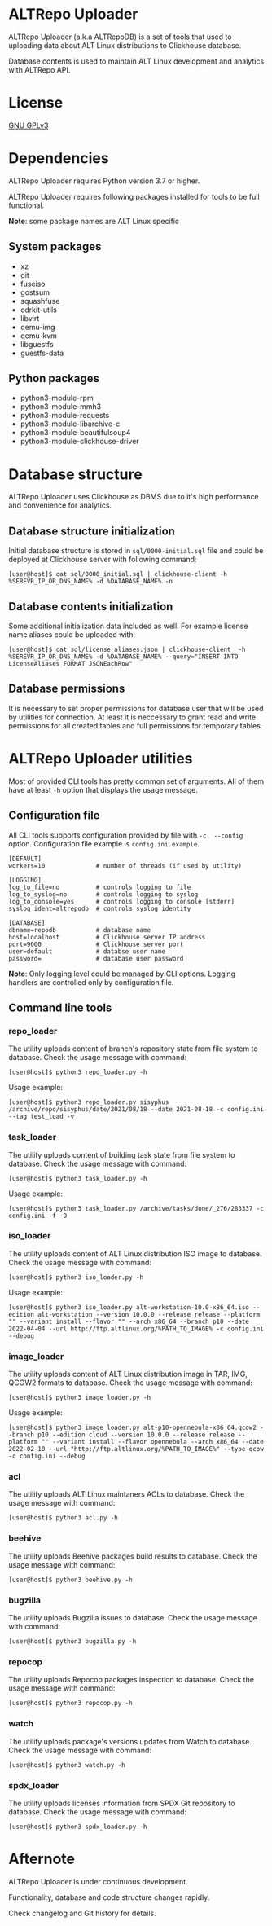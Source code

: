 # ALTRepo Uploader

ALTRepo Uploader (a.k.a ALTRepoDB) is a set of tools that used to uploading data about ALT Linux distributions to Clickhouse database.

Database contents is used to maintain ALT Linux development and analytics with ALTRepo API.

# License

[GNU GPLv3](https://www.gnu.org/licenses/gpl-3.0-standalone.html)

# Dependencies

ALTRepo Uploader requires Python version 3.7 or higher.

ALTRepo Uploader requires following packages installed for tools to be full functional.

**Note**: some package names are ALT Linux specific

## System packages
- xz
- git
- fuseiso
- gostsum
- squashfuse
- cdrkit-utils
- libvirt
- qemu-img
- qemu-kvm
- libguestfs
- guestfs-data

## Python packages
- python3-module-rpm
- python3-module-mmh3
- python3-module-requests
- python3-module-libarchive-c
- python3-module-beautifulsoup4
- python3-module-clickhouse-driver

# Database structure

ALTRepo Uploader uses Clickhouse as DBMS due to it's high performance and convenience for analytics.

## Database structure initialization

Initial database structure is stored in `sql/0000-initial.sql` file and could be deployed at Clickhouse server with following command:

    [user@host]$ cat sql/0000_initial.sql | clickhouse-client -h %SEREVR_IP_OR_DNS_NAME% -d %DATABASE_NAME% -n

## Database contents initialization

Some additional initialization data included as well. For example license name aliases could be uploaded with:

    [user@host]$ cat sql/license_aliases.json | clickhouse-client  -h %SEREVR_IP_OR_DNS_NAME% -d %DATABASE_NAME% --query="INSERT INTO LicenseAliases FORMAT JSONEachRow"

## Database permissions

It is necessary to set proper permissions for database user that will be used by utilities for connection.
At least it is neccessary to grant read and write permissions for all created tables and  full permissions for temporary tables.


# ALTRepo Uploader utilities

Most of provided CLI tools has pretty common set of arguments. All of them have at least `-h` option that displays the usage message.

## Configuration file

All CLI tools supports configuration provided by file with `-c, --config` option. Configuration file example is `config.ini.example`.

```
[DEFAULT]
workers=10              # number of threads (if used by utility)

[LOGGING]
log_to_file=no          # controls logging to file
log_to_syslog=no        # controls logging to syslog
log_to_console=yes      # controls logging to console [stderr]
syslog_ident=altrepodb  # controls syslog identity

[DATABASE]
dbname=repodb           # database name
host=localhost          # Clickhouse server IP address
port=9000               # Clickhouse server port
user=default            # databse user name
password=               # database user password
```
**Note**: Only logging level could be managed by CLI options. Logging handlers are controlled only by configuration file.

## Command line tools

### repo_loader
The utility uploads content of branch's repository state from file system to database.
Check the usage message with command:

    [user@host]$ python3 repo_loader.py -h

Usage example:

    [user@host]$ python3 repo_loader.py sisyphus /archive/repo/sisyphus/date/2021/08/18 --date 2021-08-18 -c config.ini --tag test_load -v

### task_loader
The utility uploads content of building task state from file system to database.
Check the usage message with command:

    [user@host]$ python3 task_loader.py -h

Usage example:

    [user@host]$ python3 task_loader.py /archive/tasks/done/_276/283337 -c config.ini -f -D

### iso_loader
The utility uploads content of ALT Linux distribution ISO image to database.
Check the usage message with command:

    [user@host]$ python3 iso_loader.py -h

Usage example:

    [user@host]$ python3 iso_loader.py alt-workstation-10.0-x86_64.iso --edition alt-workstation --version 10.0.0 --release release --platform "" --variant install --flavor "" --arch x86_64 --branch p10 --date 2022-04-04 --url http://ftp.altlinux.org/%PATH_TO_IMAGE% -c config.ini --debug

### image_loader
The utility uploads content of ALT Linux distribution image in TAR, IMG, QCOW2 formats to database.
Check the usage message with command:

    [user@host]$ python3 image_loader.py -h

Usage example:

    [user@host]$ python3 image_loader.py alt-p10-opennebula-x86_64.qcow2 --branch p10 --edition cloud --version 10.0.0 --release release --platform "" --variant install --flavor opennebula --arch x86_64 --date 2022-02-10 --url "http://ftp.altlinux.org/%PATH_TO_IMAGE%" --type qcow -c config.ini --debug

### acl
The utility uploads ALT Linux maintaners ACLs to database.
Check the usage message with command:

    [user@host]$ python3 acl.py -h

### beehive
The utility uploads Beehive packages build results to database.
Check the usage message with command:

    [user@host]$ python3 beehive.py -h

### bugzilla
The utility uploads Bugzilla issues to database.
Check the usage message with command:

    [user@host]$ python3 bugzilla.py -h

### repocop
The utility uploads Repocop packages inspection to database.
Check the usage message with command:

    [user@host]$ python3 repocop.py -h

### watch
The utility uploads package's versions updates from Watch to database.
Check the usage message with command:

    [user@host]$ python3 watch.py -h

### spdx_loader
The utility uploads licenses information from SPDX Git repository to database.
Check the usage message with command:

    [user@host]$ python3 spdx_loader.py -h

# Afternote

ALTRepo Uploader is under continuous development.

Functionality, database and code structure changes rapidly.

Check changelog and Git history for details.
